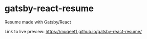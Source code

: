 # gatsby-react-resume
Resume made with Gatsby/React

Link to live preview:
https://muqeet1.github.io/gatsby-react-resume/
